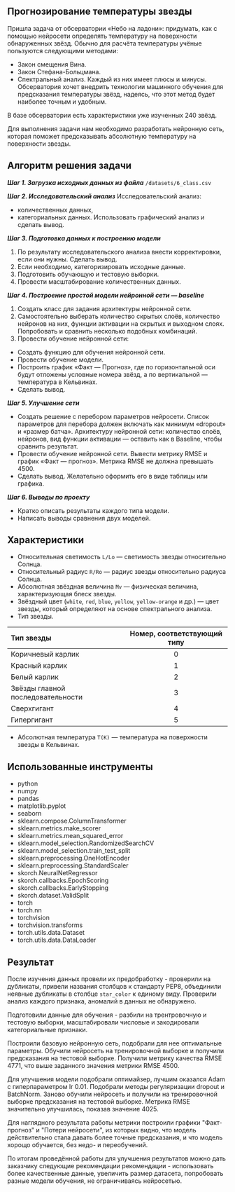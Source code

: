 ## Прогнозирование температуры звезды

Пришла задача от обсерватории «Небо на ладони»: придумать, как с помощью нейросети определять температуру на поверхности обнаруженных звёзд. Обычно для расчёта температуры учёные пользуются следующими методами:
- Закон смещения Вина.
- Закон Стефана-Больцмана.
- Спектральный анализ.
Каждый из них имеет плюсы и минусы. Обсерватория хочет внедрить технологии машинного обучения для предсказания температуры звёзд, надеясь, что этот метод будет наиболее точным и удобным.

В базе обсерватории есть характеристики уже изученных 240 звёзд.

Для выполнения задачи нам необходимо разработать нейронную сеть, которая поможет предсказывать абсолютную температуру на поверхности звезды.

## Алгоритм решения задачи

***Шаг 1. Загрузка исходных данных из файла***
`/datasets/6_class.csv `

***Шаг 2. Исследовательский анализ***
Исследовательский анализ:
- количественных данных,
- категориальных данных.
Использовать графический анализ и сделать вывод.

***Шаг 3. Подготовка данных к построению модели***
1. По результату исследовательского анализа внести корректировки, если они нужны. Сделать вывод.
2. Если необходимо, категоризировать исходные данные.
3. Подготовить обучающую и тестовую выборки.
4. Провести масштабирование количественных данных.

***Шаг 4. Построение простой модели нейронной сети — baseline***
1. Создать класс для задания архитектуры нейронной сети.
2. Самостоятельно выберать количество скрытых слоёв, количество нейронов на них, функции активации на скрытых и выходном слоях. Попробовать и сравнить несколько подобных комбинаций.
3. Провести обучение нейронной сети:
- Создать функцию для обучения нейронной сети.
- Провести обучение модели.
- Построить график «Факт — Прогноз», где по горизонтальной оси будут отложены условные номера звёзд, а по вертикальной — температура в Кельвинах.
- Сделать вывод.

***Шаг 5. Улучшение сети***
- Создать решение с перебором параметров нейросети. Список параметров для перебора должен включать как минимум «dropout» и «размер батча». Архитектуру нейронной сети: количество слоёв, нейронов, вид функции активации — оставить как в Baseline, чтобы сравнить результат.
- Провести обучение нейронной сети. Вывести метрику RMSE и график «Факт — прогноз». Метрика RMSE не должна превышать 4500.
- Сделать вывод. Желательно оформить его в виде таблицы или графика.

***Шаг 6. Выводы по проекту***
- Кратко описать результаты каждого типа модели.
- Написать выводы сравнения двух моделей.

## Характеристики
- Относительная светимость `L/Lo` — светимость звезды относительно Солнца.
- Относительный радиус `R/Ro` — радиус звезды относительно радиуса Солнца.
- Абсолютная звёздная величина `Mv` — физическая величина, характеризующая блеск звезды.
- Звёздный цвет (`white`, `red`, `blue`, `yellow`, `yellow-orange` и др.) — цвет звезды, который определяют на основе спектрального анализа.
- Тип звезды.

| Тип звезды                        | Номер, соответствующий типу |
|:--------------------------------- |:---------------------------:|
| Коричневый карлик	                | 0                           |
| Красный карлик	                | 1                           |
| Белый карлик	                    | 2                           |
| Звёзды главной последовательности	| 3                           |
| Сверхгигант                       | 4                           |
| Гипергигант                       | 5                           |

- Абсолютная температура `T(K)` — температура на поверхности звезды в Кельвинах.

## Использованные инструменты
- python
- numpy
- pandas
- matplotlib.pyplot
- seaborn
- sklearn.compose.ColumnTransformer
- sklearn.metrics.make_scorer
- sklearn.metrics.mean_squared_error
- sklearn.model_selection.RandomizedSearchCV
- sklearn.model_selection.train_test_split
- sklearn.preprocessing.OneHotEncoder
- sklearn.preprocessing.StandardScaler
- skorch.NeuralNetRegressor
- skorch.callbacks.EpochScoring
- skorch.callbacks.EarlyStopping
- skorch.dataset.ValidSplit
- torch
- torch.nn
- torchvision
- torchvision.transforms
- torch.utils.data.Dataset
- torch.utils.data.DataLoader

## Результат

После изучения данных провели их предобработку - проверили на дубликаты, привели названия столбцов к стандарту PEP8, объединили неявные дубликаты в столбце `star_color` к единому виду. Проверили анализ каждого признака, аномалий в данных не обнаружено.

Подготовили данные для обучения - разбили на трентровочную и тестовую выборки, масштабировали числовые и закодировали категориальные признаки.

Построили базовую нейронную сеть, подобрали для нее оптимальные параметры. Обучили нейросеть на тренировочной выборке и получили предсказания на тестовой выборке. Получили метрику качества RMSE 4771, что выше заданного значения метрики RMSE 4500. 

Для улучшения модели подобрали оптимайзер, лучшим оказался Adam c гиперпараметром lr 0.01. Подобрали методы регуляризации dropout и BatchNorm. Заново обучили нейросеть и получили на тренировочной выборке предсказания на тестовой выборке. Метрика RMSE значительно улучшилась, показав значение 4025. 

Для наглядного результата работы метрики построили графики "Факт-прогноз" и "Потери нейросети", из которых видно, что модель действительно стала давать более точные предсказания, и что модель хорощо обучается, без недо- и переобучений.

По итогам проведённой работы для улучшения результатов можно дать заказчику следующие рекомендации рекомендации - использовать более качественные данные, увеличить размер датасета, попробовать разные модели обучения, не ограничиваясь нейросетью.
